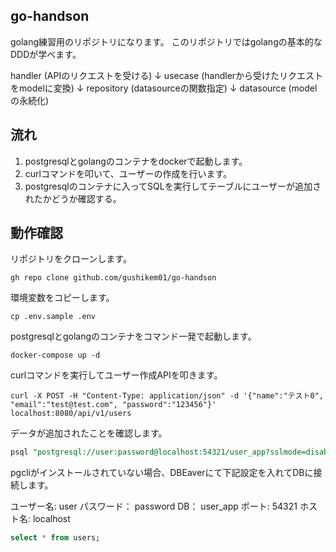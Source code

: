 ## go-handson

golang練習用のリポジトリになります。
このリポジトリではgolangの基本的なDDDが学べます。

handler (APIのリクエストを受ける)
↓
usecase (handlerから受けたリクエストをmodelに変換)
↓
repository (datasourceの関数指定)
↓
datasource (modelの永続化)

## 流れ

1. postgresqlとgolangのコンテナをdockerで起動します。
2. curlコマンドを叩いて、ユーザーの作成を行います。
3. postgresqlのコンテナに入ってSQLを実行してテーブルにユーザーが追加されたかどうか確認する。

## 動作確認

リポジトリをクローンします。

```shell
gh repo clone github.com/gushikem01/go-handson
```

環境変数をコピーします。

```code
cp .env.sample .env
```

postgresqlとgolangのコンテナをコマンド一発で起動します。

```code
docker-compose up -d
```

curlコマンドを実行してユーザー作成APIを叩きます。

```code
curl -X POST -H "Content-Type: application/json" -d '{"name":"テスト0", "email":"test@test.com", "password":"123456"}' localhost:8080/api/v1/users
```

データが追加されたことを確認します。

```sql
psql "postgresql://user:password@localhost:54321/user_app?sslmode=disable"
```

pgcliがインストールされていない場合、DBEaverにて下記設定を入れてDBに接続します。

ユーザー名: user
パスワード： password
DB： user_app
ポート: 54321
ホスト名: localhost

```sql
select * from users;
```
